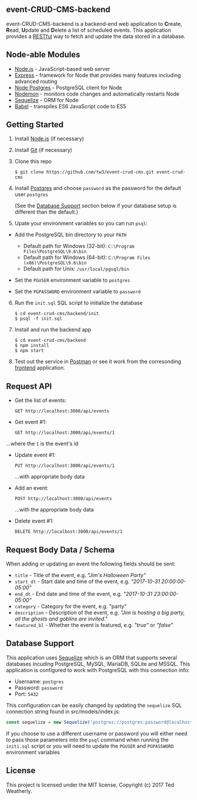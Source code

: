 ## event-CRUD-CMS-backend

event-CRUD-CMS-backend is a backend-end web application to **C**reate, **R**ead, **U**pdate and **D**elete a list of scheduled events.  This application provides a [RESTful](https://en.wikipedia.org/wiki/Representational_state_transfer) way to fetch and update the data stored in a database.

## Node-able Modules

 - [Node.js](https://nodejs.org) - JavaScript-based web server
 - [Express](http://expressjs.com/) - framework for Node that provides many features including advanced routing
 - [Node Postgres](https://github.com/brianc/node-postgres) - PostgreSQL client for Node
 - [Nodemon](https://github.com/remy/nodemon) - monitors code changes and automatically restarts Node
 - [Sequelize](https://github.com/sequelize/sequelize) - ORM for Node
 - [Babel](https://github.com/babel/babel) - transpiles ES6 JavaScript code to ES5

## Getting Started

 1. Install [Node.js](https://nodejs.org/en/download/current/) (if necessary)

 2. Install [Git](https://git-scm.com/downloads) (if necessary)
 
 3. Clone this repo

        $ git clone https://github.com/tw3/event-crud-cms.git event-crud-cms

 4. Install [Postgres](https://www.postgresql.org/download/) and choose `password` as the password for the default user `postgres`
 
    (See the [Database Support](#database-support) section below if your database setup is different than the default.)
  
 5. Upate your environment variables so you can run `psql`:
 
   - Add the PostgreSQL bin directory to your `PATH`
     - Default path for Windows (32-bit): `C:\Program Files\PostgreSQL\9.6\bin`
     - Default path for Windows (64-bit): `C:\Program Files (x86)\PostgreSQL\9.6\bin`
     - Default path for Unix: `/usr/local/pgsql/bin`
     
   - Set the `PGUSER` environment variable to `postgres`
   
   - Set the `PGPASSWORD` environment variable to `password`

 6. Run the `init.sql` SQL script to initialize the database
 
        $ cd event-crud-cms/backend/init
        $ psql -f init.sql
    
 7. Install and run the backend app

        $ cd event-crud-cms/backend
        $ npm install
        $ npm start

 8. Test out the service in [Postman](https://www.getpostman.com/) or see it work from the corresonding [frontend](https://github.com/tw3/event-crud-cms/tree/master/frontend) application.

## Request API

 - Get the list of events:
 
   `GET http://localhost:3000/api/events`
   
 - Get event #1:
 
   `GET http://localhost:3000/api/events/1`
 
 ...where the `1` is the event's id
 
 - Update event #1:
 
   `PUT http://localhost:3000/api/events/1`
 
   ...with appropriate body data
 
 - Add an event:
 
   `POST http://localhost:3000/api/events`
 
   ...with the appropriate body data
 
 - Delete event #1:
 
   `DELETE http://localhost:3000/api/events/1`

## Request Body Data / Schema

When adding or updating an event the following fields should be sent:

 - `title` - Title of the event, e.g. *"Jim's Halloween Party"*
 - `start_dt` - Start date and time of the event, e.g. *"2017-10-31 20:00:00-05:00"*
 - `end_dt` - End date and time of the event, e.g. *"2017-10-31 23:00:00-05:00"*
 - `category` - Category for the event, e.g. "party"
 - `description` - Description of the event, e.g. *"Jim is hosting a big party, all the ghosts and goblins are invited."*
 - `featured_bl` - Whether the event is featured, e.g. *"true"* or *"false"*

## Database Support

This application uses [Sequelize](http://docs.sequelizejs.com/en/v3/) which is an ORM that supports several databases incuding PostgreSQL, MySQL, MariaDB, SQLite and MSSQL.  This application is configured to work with PostgreSQL with this connection info:

 - Username: `postgres`
 - Password: `password`
 - Port: `5432`

This configuration can be easily changed by updating the `sequelize` SQL connection string found in src/models/index.js:
    
````javascript
const sequelize = new Sequelize('postgres://postgres:password@localhost:5432/event_db');
````

If you choose to use a different username or password you will either need to pass those parameters into the `psql` command when running the `initi.sql` script or you will need to update the `PGUSER` and `PGPASSWORD` environment variables

## License

This project is licensed under the MIT license, Copyright (c) 2017 Ted Weatherly.
